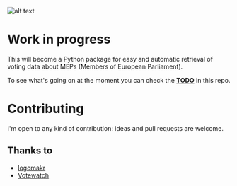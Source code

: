 ![alt text](http://i.imgur.com/0WoVJru.png "MEPcheck")

# Work in progress

This will become a Python package for easy and automatic retrieval of voting data about MEPs (Members of European Parliament).

To see what's going on at the moment you can check the [**TODO**](https://github.com/alanmarazzi/mepcheck/blob/master/TODO.md) in this repo.

# Contributing

I'm open to any kind of contribution: ideas and pull requests are welcome.

## Thanks to

- [logomakr](https://logomakr.com/)
- [Votewatch](http://www.votewatch.eu/)
